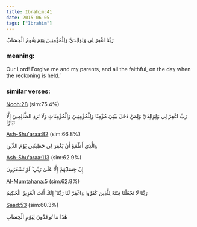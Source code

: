 ```yaml
---
title: Ibrahim:41
date: 2015-06-05
tags: ["Ibrahim"]
---
```

رَبَّنَا اغْفِرْ لِي وَلِوَالِدَيَّ وَلِلْمُؤْمِنِينَ يَوْمَ يَقُومُ الْحِسَابُ
### meaning: 
Our Lord! Forgive me and my parents, and all the faithful, on the day when the reckoning is held.’
### similar verses: 

[Nooh:28](/71/28) (sim:75.4%)

رَبِّ اغْفِرْ لِي وَلِوَالِدَيَّ وَلِمَنْ دَخَلَ بَيْتِيَ مُؤْمِنًا وَلِلْمُؤْمِنِينَ وَالْمُؤْمِنَاتِ وَلَا تَزِدِ الظَّالِمِينَ إِلَّا تَبَارًا

[Ash-Shu'araa:82](/26/82) (sim:66.8%)

وَالَّذِي أَطْمَعُ أَنْ يَغْفِرَ لِي خَطِيئَتِي يَوْمَ الدِّينِ

[Ash-Shu'araa:113](/26/113) (sim:62.9%)

إِنْ حِسَابُهُمْ إِلَّا عَلَىٰ رَبِّي ۖ لَوْ تَشْعُرُونَ

[Al-Mumtahana:5](/60/5) (sim:62.8%)

رَبَّنَا لَا تَجْعَلْنَا فِتْنَةً لِلَّذِينَ كَفَرُوا وَاغْفِرْ لَنَا رَبَّنَا ۖ إِنَّكَ أَنْتَ الْعَزِيزُ الْحَكِيمُ

[Saad:53](/38/53) (sim:60.3%)

هَٰذَا مَا تُوعَدُونَ لِيَوْمِ الْحِسَابِ
